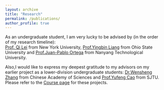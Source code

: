 ```yaml
---
layout: archive
title: "Research"
permalink: /publications/
author_profile: true
---
```

As an undergraduate student, I am very lucky to be advised by (in the order of my research timeline): </br>
[Prof. Qi Lei](https://cecilialeiqi.github.io/) from New York University,  [Prof.Yingbin Liang](https://sites.google.com/view/yingbinliang/home) from Ohio State University and [Prof.Juan-Pablo Ortega](https://juan-pablo-ortega.com/) from Nanyang Technological University.

Also,I would like to express my deepest gratitude to my advisors on my earlier project as a lower-division undergraduate students: [Dr.Wensheng Zhang](https://icmsec.cc.ac.cn/article/5/33.html?zc=36) from Chinese Academy of Sciences and [Prof.Yufeng Cao](https://www.acem.sjtu.edu.cn/en/faculty/caoyufeng.html) from SJTU. Please refer to the [Course page](https://li-yunai.github.io//portfolio/) for these projects.
